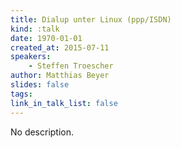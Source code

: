 ```yaml
---
title: Dialup unter Linux (ppp/ISDN)
kind: :talk
date: 1970-01-01
created_at: 2015-07-11
speakers:
    - Steffen Troescher
author: Matthias Beyer
slides: false
tags:
link_in_talk_list: false
---
```


No description.
